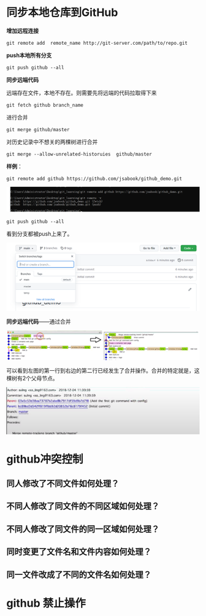 # 同步本地仓库到GitHub

**增加远程连接**

```
git remote add  remote_name http://git-server.com/path/to/repo.git
```

**push本地所有分支**

```
git push github --all
```

**同步远端代码**

远端存在文件，本地不存在。则需要先将远端的代码拉取得下来

```
git fetch github branch_name
```

进行合并

```
git merge github/master
```

对历史记录中不想关的两棵树进行合并

```
git merge --allow-unrelated-historuies  github/master
```

**样例**：

```
git remote add github https://github.com/jsabook/github_demo.git
```

![image-20210917022458455](img/image-20210917022458455.png)

```
git push github --all
```

看到分支都被push上来了。

![image-20210917022751441](img/image-20210917022751441.png)

**同步远端代码**——通过合并

![image-20210917023607063](img/image-20210917023607063.png)

可以看到左图的第一行到右边的第二行已经发生了合并操作。合并的特定就是，这棵树有2个父母节点。

![image-20210917023759517# ](img/image-20210917023759517.png)

# github冲突控制

## 同人修改了不同文件如何处理？



## 不同人修改了同文件的不同区域如何处理？



## 不同人修改了同文件的同一区域如何处理？



## 同时变更了文件名和文件内容如何处理？



## 同一文件改成了不同的文件名如何处理？



# github 禁止操作

